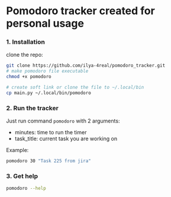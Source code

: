 # Pomodoro tracker created for personal usage

### 1. Installation
clone the repo:
~~~bash
git clone https://github.com/ilya-4real/pomodoro_tracker.git
# make pomodoro file executable
chmod +x pomodoro

# create soft link or clone the file to ~/.local/bin
cp main.py ~/.local/bin/pomodoro
~~~


### 2. Run the tracker 

Just run command `pomodoro` with 2 arguments:
- minutes: time to run the timer
- task_title: current task you are working on

Example:
~~~bash
pomodoro 30 "Task 225 from jira"
~~~


### 3. Get help

~~~bash
pomodoro --help
~~~
